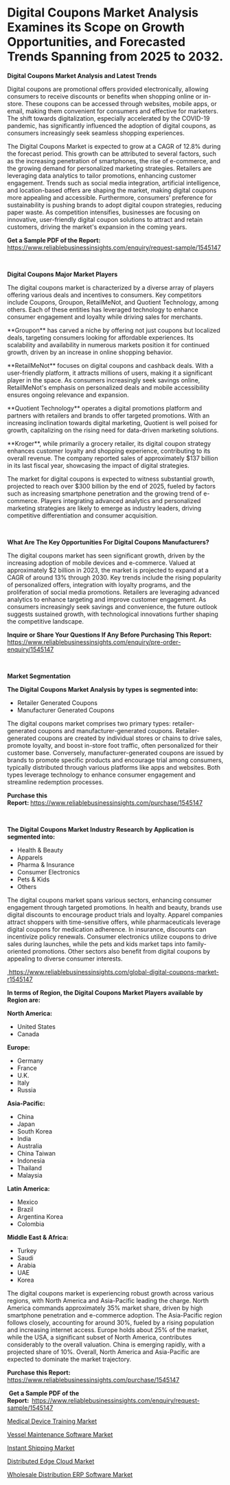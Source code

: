 <p><h1>Digital Coupons Market Analysis Examines its Scope on Growth Opportunities, and Forecasted Trends Spanning from 2025 to 2032.</h1></p><p><strong>Digital Coupons Market Analysis and Latest Trends</strong></p>
<p><p>Digital coupons are promotional offers provided electronically, allowing consumers to receive discounts or benefits when shopping online or in-store. These coupons can be accessed through websites, mobile apps, or email, making them convenient for consumers and effective for marketers. The shift towards digitalization, especially accelerated by the COVID-19 pandemic, has significantly influenced the adoption of digital coupons, as consumers increasingly seek seamless shopping experiences.</p><p>The Digital Coupons Market is expected to grow at a CAGR of 12.8% during the forecast period. This growth can be attributed to several factors, such as the increasing penetration of smartphones, the rise of e-commerce, and the growing demand for personalized marketing strategies. Retailers are leveraging data analytics to tailor promotions, enhancing customer engagement. Trends such as social media integration, artificial intelligence, and location-based offers are shaping the market, making digital coupons more appealing and accessible. Furthermore, consumers’ preference for sustainability is pushing brands to adopt digital coupon strategies, reducing paper waste. As competition intensifies, businesses are focusing on innovative, user-friendly digital coupon solutions to attract and retain customers, driving the market's expansion in the coming years.</p></p>
<p><strong>Get a Sample PDF of the Report:&nbsp;</strong> <a href="https://www.reliablebusinessinsights.com/enquiry/request-sample/1545147?utm_campaign=1119&utm_medium=2&utm_source=Github&utm_content=ia&utm_term=09032025&utm_id=digital-coupons">https://www.reliablebusinessinsights.com/enquiry/request-sample/1545147</a></p>
<p>&nbsp;</p>
<p><strong>Digital Coupons Major Market Players</strong></p>
<p><p>The digital coupons market is characterized by a diverse array of players offering various deals and incentives to consumers. Key competitors include Coupons, Groupon, RetailMeNot, and Quotient Technology, among others. Each of these entities has leveraged technology to enhance consumer engagement and loyalty while driving sales for merchants.</p><p>**Groupon** has carved a niche by offering not just coupons but localized deals, targeting consumers looking for affordable experiences. Its scalability and availability in numerous markets position it for continued growth, driven by an increase in online shopping behavior.</p><p>**RetailMeNot** focuses on digital coupons and cashback deals. With a user-friendly platform, it attracts millions of users, making it a significant player in the space. As consumers increasingly seek savings online, RetailMeNot's emphasis on personalized deals and mobile accessibility ensures ongoing relevance and expansion.</p><p>**Quotient Technology** operates a digital promotions platform and partners with retailers and brands to offer targeted promotions. With an increasing inclination towards digital marketing, Quotient is well poised for growth, capitalizing on the rising need for data-driven marketing solutions.</p><p>**Kroger**, while primarily a grocery retailer, its digital coupon strategy enhances customer loyalty and shopping experience, contributing to its overall revenue. The company reported sales of approximately $137 billion in its last fiscal year, showcasing the impact of digital strategies.</p><p>The market for digital coupons is expected to witness substantial growth, projected to reach over $300 billion by the end of 2025, fueled by factors such as increasing smartphone penetration and the growing trend of e-commerce. Players integrating advanced analytics and personalized marketing strategies are likely to emerge as industry leaders, driving competitive differentiation and consumer acquisition.</p></p>
<p>&nbsp;</p>
<p><strong>What Are The Key Opportunities For Digital Coupons Manufacturers?</strong></p>
<p><p>The digital coupons market has seen significant growth, driven by the increasing adoption of mobile devices and e-commerce. Valued at approximately $2 billion in 2023, the market is projected to expand at a CAGR of around 13% through 2030. Key trends include the rising popularity of personalized offers, integration with loyalty programs, and the proliferation of social media promotions. Retailers are leveraging advanced analytics to enhance targeting and improve customer engagement. As consumers increasingly seek savings and convenience, the future outlook suggests sustained growth, with technological innovations further shaping the competitive landscape.</p></p>
<p><strong>Inquire or Share Your Questions If Any Before Purchasing This Report:</strong> <a href="https://www.reliablebusinessinsights.com/enquiry/pre-order-enquiry/1545147?utm_campaign=1119&utm_medium=2&utm_source=Github&utm_content=ia&utm_term=09032025&utm_id=digital-coupons">https://www.reliablebusinessinsights.com/enquiry/pre-order-enquiry/1545147</a></p>
<p>&nbsp;</p>
<p><strong>Market Segmentation</strong></p>
<p><strong>The Digital Coupons Market Analysis by types is segmented into:</strong></p>
<p><ul><li>Retailer Generated Coupons</li><li>Manufacturer Generated Coupons</li></ul></p>
<p><p>The digital coupons market comprises two primary types: retailer-generated coupons and manufacturer-generated coupons. Retailer-generated coupons are created by individual stores or chains to drive sales, promote loyalty, and boost in-store foot traffic, often personalized for their customer base. Conversely, manufacturer-generated coupons are issued by brands to promote specific products and encourage trial among consumers, typically distributed through various platforms like apps and websites. Both types leverage technology to enhance consumer engagement and streamline redemption processes.</p></p>
<p><strong>Purchase this Report:&nbsp;</strong><a href="https://www.reliablebusinessinsights.com/purchase/1545147?utm_campaign=1119&utm_medium=2&utm_source=Github&utm_content=ia&utm_term=09032025&utm_id=digital-coupons">https://www.reliablebusinessinsights.com/purchase/1545147</a></p>
<p>&nbsp;</p>
<p><strong>The Digital Coupons Market Industry Research by Application is segmented into:</strong></p>
<p><ul><li>Health & Beauty</li><li>Apparels</li><li>Pharma & Insurance</li><li>Consumer Electronics</li><li>Pets & Kids</li><li>Others</li></ul></p>
<p><p>The digital coupons market spans various sectors, enhancing consumer engagement through targeted promotions. In health and beauty, brands use digital discounts to encourage product trials and loyalty. Apparel companies attract shoppers with time-sensitive offers, while pharmaceuticals leverage digital coupons for medication adherence. In insurance, discounts can incentivize policy renewals. Consumer electronics utilize coupons to drive sales during launches, while the pets and kids market taps into family-oriented promotions. Other sectors also benefit from digital coupons by appealing to diverse consumer interests.</p></p>
<p><a href="https://www.reliablebusinessinsights.com/global-digital-coupons-market-r1545147?utm_campaign=1119&utm_medium=2&utm_source=Github&utm_content=ia&utm_term=09032025&utm_id=digital-coupons">&nbsp;https://www.reliablebusinessinsights.com/global-digital-coupons-market-r1545147</a></p>
<p><strong>In terms of Region, the Digital Coupons Market Players available by Region are:</strong></p>
<p>
    <p> <strong> North America: </strong>
        <ul>
            <li>United States</li>
            <li>Canada</li>
        </ul>
        </p> 
    <p> <strong> Europe: </strong>
        <ul>
            <li>Germany</li>
            <li>France</li>
            <li>U.K.</li>
            <li>Italy</li>
            <li>Russia</li>
        </ul>
        </p> 
    <p> <strong> Asia-Pacific: </strong>
        <ul>
            <li>China</li>
            <li>Japan</li>
            <li>South Korea</li>
            <li>India</li>
            <li>Australia</li>
            <li>China Taiwan</li>
            <li>Indonesia</li>
            <li>Thailand</li>
            <li>Malaysia</li>
        </ul>
        </p> 
    <p> <strong> Latin America: </strong>
        <ul>
            <li>Mexico</li>
            <li>Brazil</li>
            <li>Argentina Korea</li>
            <li>Colombia</li>
        </ul>
        </p> 
    <p> <strong> Middle East & Africa: </strong>
        <ul>
            <li>Turkey</li>
            <li>Saudi</li>
            <li>Arabia</li>
            <li>UAE</li>
            <li>Korea</li>
        </ul>
    </p>
    </p>
<p><p>The digital coupons market is experiencing robust growth across various regions, with North America and Asia-Pacific leading the charge. North America commands approximately 35% market share, driven by high smartphone penetration and e-commerce adoption. The Asia-Pacific region follows closely, accounting for around 30%, fueled by a rising population and increasing internet access. Europe holds about 25% of the market, while the USA, a significant subset of North America, contributes considerably to the overall valuation. China is emerging rapidly, with a projected share of 10%. Overall, North America and Asia-Pacific are expected to dominate the market trajectory.</p></p>
<p><strong>Purchase this Report: </strong><a href="https://www.reliablebusinessinsights.com/purchase/1545147?utm_campaign=1119&utm_medium=2&utm_source=Github&utm_content=ia&utm_term=09032025&utm_id=digital-coupons">https://www.reliablebusinessinsights.com/purchase/1545147</a></p>
<p>&nbsp;<strong>Get a Sample PDF of the Report:&nbsp;&nbsp;</strong><a href="https://www.reliablebusinessinsights.com/enquiry/request-sample/1545147?utm_campaign=1119&utm_medium=2&utm_source=Github&utm_content=ia&utm_term=09032025&utm_id=digital-coupons">https://www.reliablebusinessinsights.com/enquiry/request-sample/1545147</a></p>
<p><strong></strong></p>
<p><p><a href="https://github.com/rocicbenton/Market-Research-Report-List-1/blob/main/medical-device-training-market.md?utm_campaign=1119&utm_medium=2&utm_source=Github&utm_content=ia&utm_term=09032025&utm_id=digital-coupons">Medical Device Training Market</a></p><p><a href="https://github.com/filinjaic7/Market-Research-Report-List-1/blob/main/vessel-maintenance-software-market.md?utm_campaign=1119&utm_medium=2&utm_source=Github&utm_content=ia&utm_term=09032025&utm_id=digital-coupons">Vessel Maintenance Software Market</a></p><p><a href="https://github.com/reeseberro3j/Market-Research-Report-List-1/blob/main/instant-shipping-market.md?utm_campaign=1119&utm_medium=2&utm_source=Github&utm_content=ia&utm_term=09032025&utm_id=digital-coupons">Instant Shipping Market</a></p><p><a href="https://github.com/ishikodehira/Market-Research-Report-List-1/blob/main/distributed-edge-cloud-market.md?utm_campaign=1119&utm_medium=2&utm_source=Github&utm_content=ia&utm_term=09032025&utm_id=digital-coupons">Distributed Edge Cloud Market</a></p><p><a href="https://github.com/tahjaylestro/Market-Research-Report-List-1/blob/main/wholesale-distribution-erp-software-market.md?utm_campaign=1119&utm_medium=2&utm_source=Github&utm_content=ia&utm_term=09032025&utm_id=digital-coupons">Wholesale Distribution ERP Software Market</a></p></p>
